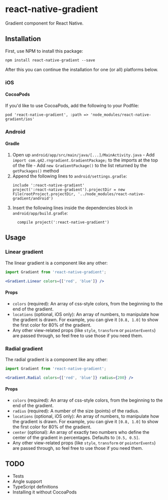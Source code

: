 # react-native-gradient

Gradient component for React Native.

## Installation

First, use NPM to install this package:

```
npm install react-native-gradient --save
```

After this you can continue the installation for one (or all) platforms below.

### iOS

#### CocoaPods

If you'd like to use CocoaPods, add the following to your Podfile:

```
pod 'react-native-gradient', :path => 'node_modules/react-native-gradient/ios'
```

### Android

#### Gradle

1. Open up `android/app/src/main/java/[...]/MainActivity.java`
		- Add `import com.q42.rngradient.GradientPackage;` to the imports at the top of the file
		- Add `new GradientPackage()` to the list returned by the `getPackages()` method
2. Append the following lines to `android/settings.gradle`:
  	```
  	include ':react-native-gradient'
  	project(':react-native-gradient').projectDir = new File(rootProject.projectDir, '../node_modules/react-native-gradient/android')
  	```
3. Insert the following lines inside the dependencies block in `android/app/build.gradle`:
  	```
      compile project(':react-native-gradient')
  	```

## Usage

### Linear gradient

The linear gradient is a component like any other:

```jsx
import Gradient from 'react-native-gradient';

<Gradient.Linear colors={['red', 'blue']} />
```

#### Props

- `colors` (required): An array of css-style colors, from the beginning to the end of the gradient.
- `locations` (optional, iOS only): An array of numbers, to manipulate how the gradient is drawn. For example, you can give it `[0.8, 1.0]` to show the first color for 80% of the gradient.
- Any other view-related props (like `style`, `transform` or `pointerEvents`) are passed through, so feel free to use those if you need them.

### Radial gradient

The radial gradient is a component like any other:

```jsx
import Gradient from 'react-native-gradient';

<Gradient.Radial colors={['red', 'blue']} radius={200} />
```

#### Props

- `colors` (required): An array of css-style colors, from the beginning to the end of the gradient.
- `radius` (required): A number of the size (points) of the radius.
- `locations` (optional, iOS only): An array of numbers, to manipulate how the gradient is drawn. For example, you can give it `[0.8, 1.0]` to show the first color for 80% of the gradient.
- `center` (optional): An array of exactly two numbers who define the center of the gradient in percentages. Defaults to `[0.5, 0.5]`.
- Any other view-related props (like `style`, `transform` or `pointerEvents`) are passed through, so feel free to use those if you need them.

## TODO

- Tests
- Angle support
- TypeScript definitions
- Installing it without CocoaPods